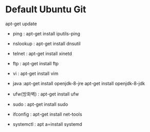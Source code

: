 # Default Ubuntu Git

apt-get update

- ping : apt-get install iputils-ping

- nslookup : apt-get install dnsutil

- telnet : apt-get install xinetd

- ftp : apt-get install ftp

- vi : apt-get install vim

- java :apt-get install openjdk-8-jre
	apt-get install openjdk-8-jdk
	
- ufw(방화벽) : apt-get install ufw

- sudo : apt-get install sudo

- ifconfig : apt-get install net-tools

- systemctl : apt a=install systemd
